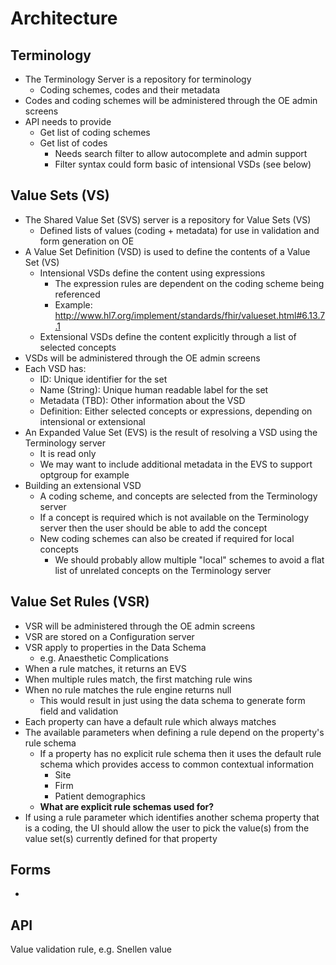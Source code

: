 Architecture
============

Terminology
-----------------------
- The Terminology Server is a repository for terminology
	- Coding schemes, codes and their metadata
- Codes and coding schemes will be administered through the OE admin screens
- API needs to provide
	- Get list of coding schemes
	- Get list of codes
		- Needs search filter to allow autocomplete and admin support
		- Filter syntax could form basic of intensional VSDs (see below)

Value Sets (VS)
--------------
- The Shared Value Set (SVS) server is a repository for Value Sets (VS)
	- Defined lists of values (coding + metadata) for use in validation and form generation on OE
- A Value Set Definition (VSD) is used to define the contents of a Value Set (VS)
	- Intensional VSDs define the content using expressions
		- The expression rules are dependent on the coding scheme being referenced
		- Example: http://www.hl7.org/implement/standards/fhir/valueset.html#6.13.7.1
	- Extensional VSDs define the content explicitly through a list of selected concepts
- VSDs will be administered through the OE admin screens
- Each VSD has:
	- ID: Unique identifier for the set
	- Name (String): Unique human readable label for the set
	- Metadata (TBD): Other information about the VSD
	- Definition: Either selected concepts or expressions, depending on intensional or extensional
- An Expanded Value Set (EVS) is the result of resolving a VSD using the Terminology server
	- It is read only
	- We may want to include additional metadata in the EVS to support optgroup for example
- Building an extensional VSD
	- A coding scheme, and concepts are selected from the Terminology server
	- If a concept is required which is not available on the Terminology server then the user should be able to add the
	concept
	- New coding schemes can also be created if required for local concepts
		- We should probably allow multiple "local" schemes to avoid a flat list of unrelated concepts on the Terminology
		server

Value Set Rules (VSR)
---------------------
- VSR will be administered through the OE admin screens
- VSR are stored on a Configuration server
- VSR apply to properties in the Data Schema
	- e.g. Anaesthetic Complications
- When a rule matches, it returns an EVS
- When multiple rules match, the first matching rule wins
- When no rule matches the rule engine returns null
	- This would result in just using the data schema to generate form field and validation
- Each property can have a default rule which always matches
- The available parameters when defining a rule depend on the property's rule schema
	- If a property has no explicit rule schema then it uses the default rule schema which provides access to common contextual
	 information
	 	- Site
	 	- Firm
	 	- Patient demographics
	 - __What are explicit rule schemas used for?__
- If using a rule parameter which identifies another schema property that is a coding, the UI should allow the user to pick
 the value(s) from the value set(s) currently defined for that property

Forms
-----
-

API
---

Value validation rule, e.g. Snellen value